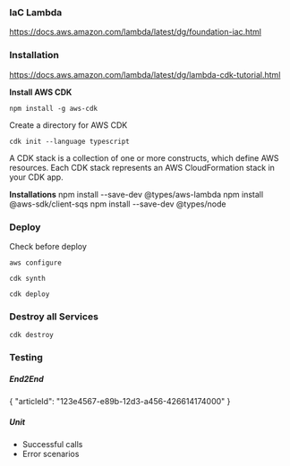 
### IaC Lambda
https://docs.aws.amazon.com/lambda/latest/dg/foundation-iac.html

### Installation
https://docs.aws.amazon.com/lambda/latest/dg/lambda-cdk-tutorial.html

**Install AWS CDK**
```
npm install -g aws-cdk
```

Create a directory for AWS CDK
```
cdk init --language typescript
```

A CDK stack is a collection of one or more constructs, which define AWS resources. Each CDK stack represents an AWS CloudFormation stack in your CDK app.


**Installations**
npm install --save-dev @types/aws-lambda
npm install @aws-sdk/client-sqs
npm install --save-dev @types/node


### Deploy
Check before deploy
```
aws configure
```

```
cdk synth
```

```
cdk deploy
```

### Destroy all Services
```
cdk destroy
```

### Testing
##### End2End
{ "articleId": "123e4567-e89b-12d3-a456-426614174000" }

##### Unit
- Successful calls
- Error scenarios
